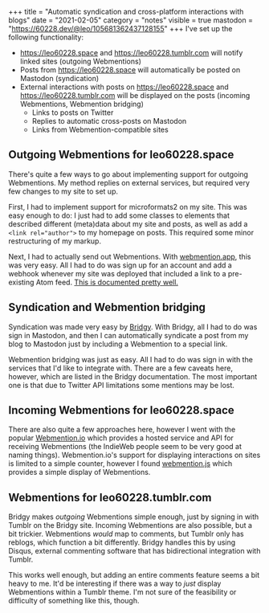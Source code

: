 +++
title = "Automatic syndication and cross-platform interactions with blogs"
date = "2021-02-05"
category = "notes"
visible = true
mastodon = "https://60228.dev/@leo/105681362437128155"
+++
I've set up the following functionality:

* <https://leo60228.space> and <https://leo60228.tumblr.com> will notify linked sites (outgoing Webmentions)
* Posts from <https://leo60228.space> will automatically be posted on Mastodon (syndication)
* External interactions with posts on <https://leo60228.space> and <https://leo60228.tumblr.com> will be displayed on the posts (incoming Webmentions, Webmention bridging)
  * Links to posts on Twitter
  * Replies to automatic cross-posts on Mastodon
  * Links from Webmention-compatible sites

## Outgoing Webmentions for leo60228.space

There's quite a few ways to go about implementing support for outgoing Webmentions. My method replies on external services, but required very few changes to my site to set up.

First, I had to implement support for microformats2 on my site. This was easy enough to do: I just had to add some classes to elements that described different (meta)data about my site and posts, as well as add a `<link rel="author">` to my homepage on posts. This required some minor restructuring of my markup.

Next, I had to actually send out Webmentions. With [webmention.app](https://webmention.app), this was very easy. All I had to do was sign up for an account and add a webhook whenever my site was deployed that included a link to a pre-existing Atom feed. [This is documented pretty well.](https://webmention.app/docs#how-to-integrate-with-netlify)

## Syndication and Webmention bridging

Syndication was made very easy by [Bridgy](https://www.brid.gy). With Bridgy, all I had to do was sign in Mastodon, and then I can automatically syndicate a post from my blog to Mastodon just by including a Webmention to a special link.

Webmention bridging was just as easy. All I had to do was sign in with the services that I'd like to integrate with. There are a few caveats here, however, which are listed in the Bridgy documentation. The most important one is that due to Twitter API limitations some mentions may be lost.

## Incoming Webmentions for leo60228.space

There are also quite a few approaches here, however I went with the popular [Webmention.io](https://webmention.io) which provides a hosted service and API for receiving Webmentions (the IndieWeb people seem to be very good at naming things). Webmention.io's support for displaying interactions on sites is limited to a simple counter, however I found [webmention.js](https://github.com/PlaidWeb/webmention.js) which provides a simple display of Webmentions.

## Webmentions for leo60228.tumblr.com

Bridgy makes *outgoing* Webmentions simple enough, just by signing in with Tumblr on the Bridgy site. Incoming Webmentions are also possible, but a bit trickier. Webmentions *would* map to comments, but Tumblr only has reblogs, which function a bit differently. Bridgy handles this by using Disqus, external commenting software that has bidirectional integration with Tumblr.

This works well enough, but adding an entire comments feature seems a bit heavy to me. It'd be interesting if there was a way to *just* display Webmentions within a Tumblr theme. I'm not sure of the feasibility or difficulty of something like this, though.

<a href="https://brid.gy/publish/mastodon"></a>
